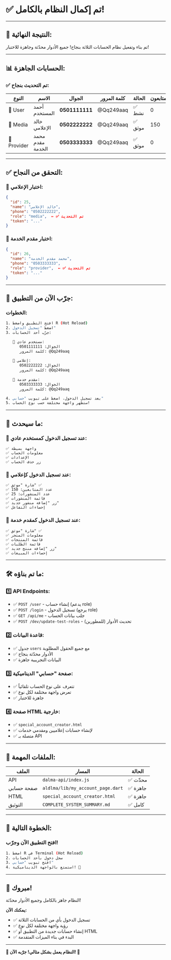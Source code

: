 # ✅ **تم إكمال النظام بالكامل!**

---

## 🎉 **النتيجة النهائية:**

تم بناء وتفعيل نظام الحسابات الثلاثة بنجاح! جميع الأدوار محدّثة وجاهزة للاختبار!

---

## 📊 **الحسابات الجاهزة:**

### ✅ **تم التحديث بنجاح:**

| النوع | الاسم | الجوال | كلمة المرور | الحالة | المتابعون | المنشورات |
|------|-------|--------|-------------|--------|-----------|-----------|
| 👤 User | أحمد المستخدم | **0501111111** | @Qq249aaq | ✅ نشط | 0 | 0 |
| 🎥 Media | خالد الإعلامي | **0502222222** | @Qq249aaq | ✅ موثق | 150 | 25 |
| 🏪 Provider | محمد مقدم الخدمة | **0503333333** | @Qq249aaq | ✅ موثق | 0 | 0 |

---

## ✅ **التحقق من النجاح:**

### 🎥 **اختبار الإعلامي:**
```json
{
  "id": 25,
  "name": "خالد الإعلامي",
  "phone": "0502222222",
  "role": "media",  ← ✅ تم التحديث
  "token": "..."
}
```

### 🏪 **اختبار مقدم الخدمة:**
```json
{
  "id": 26,
  "name": "محمد مقدم الخدمة",
  "phone": "0503333333",
  "role": "provider",  ← ✅ تم التحديث
  "token": "..."
}
```

---

## 🧪 **جرّب الآن من التطبيق:**

### **الخطوات:**

```bash
1. افتح التطبيق واضغط R (Hot Reload)
2. اضغط "تسجيل الدخول"
3. جرّب أحد الحسابات:

   👤 مستخدم عادي:
      الجوال: 0501111111
      كلمة المرور: @Qq249aaq
      
   🎥 إعلامي:
      الجوال: 0502222222
      كلمة المرور: @Qq249aaq
      
   🏪 مقدم خدمة:
      الجوال: 0503333333
      كلمة المرور: @Qq249aaq

4. بعد تسجيل الدخول، اضغط على تبويب "حسابي"
5. ستظهر واجهة مختلفة حسب نوع الحساب!
```

---

## 🎯 **ما سيحدث:**

### **👤 عند تسجيل الدخول كمستخدم عادي:**
```
✅ واجهة بسيطة
✅ معلومات الحساب
✅ الإعدادات
✅ زر حذف الحساب
```

### **🎥 عند تسجيل الدخول كإعلامي:**
```
✅ شارة "موثق" ✅
✅ عدد المتابعين: 150
✅ عدد المنشورات: 25
✅ قائمة المنشورات
✅ زر "إضافة منشور جديد"
✅ إحصاءات التفاعل
```

### **🏪 عند تسجيل الدخول كمقدم خدمة:**
```
✅ شارة "موثق" ✅
✅ معلومات المتجر
✅ قائمة المنتجات
✅ قائمة الطلبات
✅ زر "إضافة منتج جديد"
✅ إحصاءات المبيعات
```

---

## 🛠️ **ما تم بناؤه:**

### 1️⃣ **API Endpoints:**
- ✅ `POST /user` - إنشاء حساب (يدعم role)
- ✅ `POST /login` - تسجيل الدخول (يرجع role)
- ✅ `GET /api/me` - جلب بيانات الحساب
- ✅ `POST /dev/update-test-roles` - تحديث الأدوار (للمطورين)

### 2️⃣ **قاعدة البيانات:**
- ✅ جدول `users` مع جميع الحقول المطلوبة
- ✅ الأدوار محدّثة بنجاح
- ✅ البيانات التجريبية جاهزة

### 3️⃣ **صفحة "حسابي" الديناميكية:**
- ✅ تتعرف على نوع الحساب تلقائياً
- ✅ تعرض واجهة مختلفة لكل نوع
- ✅ جاهزة للاختبار

### 4️⃣ **صفحة HTML خارجية:**
- ✅ `special_account_creator.html`
- ✅ لإنشاء حسابات إعلاميين ومقدمي خدمات
- ✅ متصلة بـ API

---

## 📂 **الملفات المهمة:**

| الملف | المسار | الحالة |
|------|--------|--------|
| API | `dalma-api/index.js` | ✅ محدّث |
| صفحة حسابي | `aldlma/lib/my_account_page.dart` | ✅ جاهزة |
| HTML | `special_account_creator.html` | ✅ جاهزة |
| التوثيق | `COMPLETE_SYSTEM_SUMMARY.md` | ✅ كامل |

---

## 🚀 **الخطوة التالية:**

### **افتح التطبيق الآن وجرّب!**

```bash
1. اضغط R في Terminal (Hot Reload)
2. سجل دخول بأحد الحسابات
3. افتح تبويب "حسابي"
4. استمتع بالواجهة الديناميكية! 🎉
```

---

## 🎊 **مبروك!**

النظام جاهز بالكامل وجميع الأدوار محدّثة!

**يمكنك الآن:**
- ✅ تسجيل الدخول بأي من الحسابات الثلاثة
- ✅ رؤية واجهة مختلفة لكل نوع
- ✅ إنشاء حسابات جديدة من التطبيق أو HTML
- ✅ البدء في بناء الميزات المتقدمة

---

**🎉 النظام يعمل بشكل مثالي! جرّبه الآن! 🚀**

